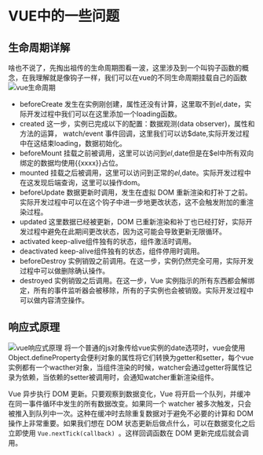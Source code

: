 
# VUE中的一些问题

## 生命周期详解
啥也不说了，先掏出祖传的生命周期图看一波，这里涉及到一个叫钩子函数的概念，在我理解就是像钩子一样，我们可以在vue的不同生命周期挂载自己的函数<br>
![vue生命周期](https://cn.vuejs.org/images/lifecycle.png)
- beforeCreate 发生在实例刚创建，属性还没有计算，这里取不到$el,$date，实际开发过程中我们可以在这里添加一个loading函数。
- created 这一步，实例已完成以下的配置：数据观测(data observer)，属性和方法的运算， watch/event 事件回调，这里我们可以访$date,实际开发过程中在这结束loading，数据初始化。
- beforeMount 挂载之前被调用，这里可以访问到$el,$date但是在$el中所有双向绑定的数据均使用{{xxxx}}占位。
- mounted 挂载之后被调用，这里可以访问到正常的$el,$date。实际开发过程中在这发现后端查询，这里可以操作dom。
- beforeUpdate 数据更新时调用，发生在虚拟 DOM 重新渲染和打补丁之前。实际开发过程中可以在这个钩子中进一步地更改状态，这不会触发附加的重渲染过程。
- updated 这里数据已经被更新，DOM 已重新渲染和补丁也已经打好，实际开发过程中避免在此期间更改状态，因为这可能会导致更新无限循环。
- activated keep-alive组件独有的状态，组件激活时调用。
- deactivated keep-alive组件独有的状态，组件停用时调用。
- beforeDestroy 实例销毁之前调用。在这一步，实例仍然完全可用，实际开发过程中可以做删除确认操作。
- destroyed 实例销毁之后调用。在这一步，Vue 实例指示的所有东西都会解绑定，所有的事件监听器会被移除，所有的子实例也会被销毁。实际开发过程中可以做内容清空操作。

## 响应式原理
![vue响应式原理](https://cn.vuejs.org/images/data.png)
将一个普通的js对象传给vue实例的date选项时，vue会使用Object.defineProperty会便利对象的属性将它们转换为getter和setter，每个vue实例都有一个wacther对象，当组件渲染的时候，watcher会通过getter将属性记录为依赖，当依赖的setter被调用时，会通知watcher重新渲染组件。

Vue 异步执行 DOM 更新。只要观察到数据变化，Vue 将开启一个队列，并缓冲在同一事件循环中发生的所有数据改变。如果同一个 watcher 被多次触发，只会被推入到队列中一次。这种在缓冲时去除重复数据对于避免不必要的计算和 DOM 操作上非常重要。如果我们想在 DOM 状态更新后做点什么，可以在数据变化之后立即使用 `Vue.nextTick(callback) `。这样回调函数在 DOM 更新完成后就会调用。
